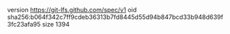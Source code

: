 version https://git-lfs.github.com/spec/v1
oid sha256:b064f342c7ff9cdeb36313b7fd8445d55d94b847bcd33b948d639f3fc23afa95
size 1394
